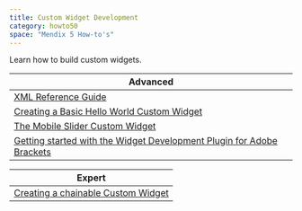 ```yaml
---
title: Custom Widget Development
category: howto50
space: "Mendix 5 How-to's"
---
```


Learn how to build custom widgets.

| Advanced
| ---------------------------------------------------------------
| [XML Reference Guide](/refguide5/XML+Reference+Guide)
| [Creating a Basic Hello World Custom Widget](Creating+a+Basic+Hello+World+Custom+Widget)
| [The Mobile Slider Custom Widget](The+Mobile+Slider+Custom+Widget)
| [Getting started with the Widget Development Plugin for Adobe Brackets](Getting+started+with+the+Widget+Development+Plugin+for+Adobe+Brackets)

| Expert
| ---------------------------------------------------------------
| [Creating a chainable Custom Widget](Creating+a+chainable+Custom+Widget)
